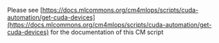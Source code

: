 Please see [https://docs.mlcommons.org/cm4mlops/scripts/cuda-automation/get-cuda-devices](https://docs.mlcommons.org/cm4mlops/scripts/cuda-automation/get-cuda-devices) for the documentation of this CM script
